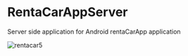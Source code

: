 # RentaCarAppServer
Server side application for Android rentaCarApp application

![rentacar5](https://cloud.githubusercontent.com/assets/18063880/26521541/0cbad3b2-42eb-11e7-8dfb-eeab14152a08.png)

